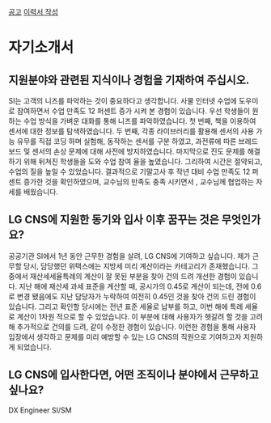 




[공고](https://careers.lg.com/app/job/RetrieveJobNoticesDetail.rpi)
[이력서 작성](https://careers.lg.com/app/appl/aplc/RetrieveAppBaseInfo.rpi?jobNoticeId=399854&appTabIdx=1)




# 자기소개서
## 지원분야와 관련된 지식이나 경험을 기재하여 주십시오.
SI는 고객의 니즈를 파악하는 것이 중요하다고 생각합니다. 
사물 인터넷 수업에 도우미로 참여하면서 수업 만족도 12 퍼센트 증가 시켜 본 경험이 있습니다. 우선 학생들이 원하는 수업 방식을 가벼운 대화를 통해 니즈를 파악하였습니다. 첫 번째, 책을 이용하여 센서에 대한 정보를 탐색하였습니다. 두 번째, 각종 라이브러리를 활용해 센서의 사용 가능 유무를 직접 코딩 하며 실험해, 동작하는 센서를 구분 하였고, 과전류에 따른 브레드 보드 및 센서의 손상 문제에 대해 사전에 방지하였습니다. 마지막으로 진도 문제를 해결하기 위해 뒤쳐진 학생들을 도와 수업 참여 율을 높였습니다. 그리하여 시간은 절약되고, 수업의 질을 높일 수 있었습니다. 결과적으로 기말고사 후 작년 대비 수업 만족도 12 퍼센트 증가한 것을 확인하였으며, 교수님의 만족도 충족 시키면서 , 교수님께 협업하는 자세를 배웠습니다.

## LG CNS에 지원한 동기와 입사 이후 꿈꾸는 것은 무엇인가요?
공공기관 SI에서 1년 동안 근무한 경험을 살려, LG CNS에 기여하고 싶습니다.
제가 근무할 당시, 담당했던 위택스에는 지방세 미리 계산이라는 카테고리가 존재했습니다. 그 중에서 재산세세율특례의 계산이 잘 못된 부분을 찾아 건의 드려 개선한 경험이 있습니다. 지난 해에 재산세 과세 표준을 계산할 때, 공시가의 0.45로 계산이 되는데, 전에 0.6로 변경 됐음에도 지난 담당자가 누락하여 여전히 0.45인 것을 찾아 건의 드린 경험이 있습니다. 그리고 확인할 당시에는 전년 표준 세율로 납부를 하고, 이번 해에 특례 세율로 계산이 1차원 적으로 할 수 있었습니다. 이 부분에 대해 사용자가 헷갈려 할 것을 고려해 추가적으로 건의를 드려, 같이 수정한 경험이 있습니다. 이런한 경험을 통해 사용자 입장에서 생각하고 문제를 미리 예방할 수 있는 LG CNS의 직원으로 기여하고자 지원하게 되었습니다.


## LG CNS에 입사한다면, 어떤 조직이나 분야에서 근무하고 싶나요?
DX Engineer SI/SM

